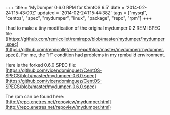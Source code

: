 +++
title = 'MyDumper 0.6.0 RPM for CentOS 6.5'
date = '2014-02-24T15:43:00Z'
updated = '2014-02-24T15:44:38Z'
tags = ["mysql", "centos", "spec", "mydumper", "linux", "package", "repo", "rpm"]
+++

I had to make a tiny modification of the original mydumper 0.2 REMI SPEC file ([https://github.com/remicollet/remirepo/blob/master/mydumper/mydumper.spec](https://github.com/remicollet/remirepo/blob/master/mydumper/mydumper.spec)). For me, the "if" condition had problems in my rpmbuild environment.

Here is the forked 0.6.0 SPEC file: [https://github.com/vicendominguez/CentOS-SPECS/blob/master/mydumper-0.6.0.spec](https://github.com/vicendominguez/CentOS-SPECS/blob/master/mydumper-0.6.0.spec)

The rpm can be found here: [http://repo.enetres.net/repoview/mydumper.html](http://repo.enetres.net/repoview/mydumper.html)
